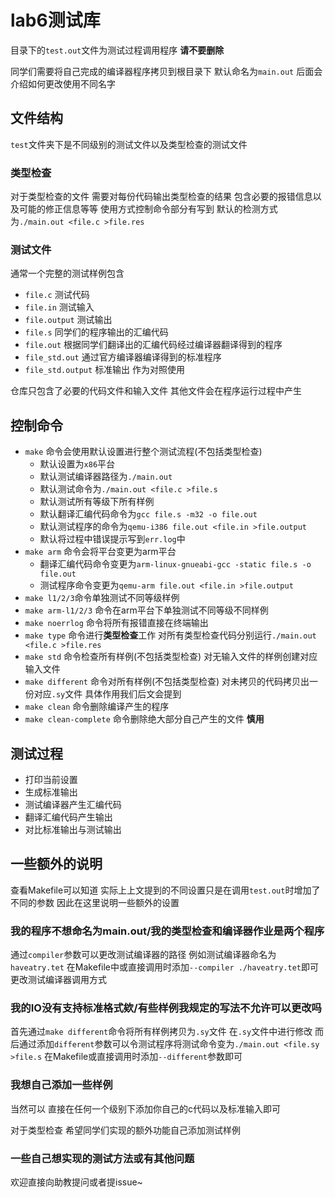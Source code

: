 # lab6测试库
目录下的`test.out`文件为测试过程调用程序 **请不要删除**

同学们需要将自己完成的编译器程序拷贝到根目录下 默认命名为`main.out` 后面会介绍如何更改使用不同名字
## 文件结构
`test`文件夹下是不同级别的测试文件以及类型检查的测试文件
### 类型检查
对于类型检查的文件 需要对每份代码输出类型检查的结果 包含必要的报错信息以及可能的修正信息等等 使用方式控制命令部分有写到 默认的检测方式为`./main.out <file.c >file.res`
### 测试文件
通常一个完整的测试样例包含
- `file.c` 测试代码
- `file.in` 测试输入
- `file.output` 测试输出
- `file.s` 同学们的程序输出的汇编代码
- `file.out` 根据同学们翻译出的汇编代码经过编译器翻译得到的程序
- `file_std.out` 通过官方编译器编译得到的标准程序
- `file_std.output` 标准输出 作为对照使用

仓库只包含了必要的代码文件和输入文件 其他文件会在程序运行过程中产生
## 控制命令
- `make` 命令会使用默认设置进行整个测试流程(不包括类型检查) 
    - 默认设置为`x86`平台 
    - 默认测试编译器路径为`./main.out` 
    - 默认测试命令为`./main.out <file.c >file.s` 
    - 默认测试所有等级下所有样例 
    - 默认翻译汇编代码命令为`gcc file.s -m32 -o file.out`
    - 默认测试程序的命令为`qemu-i386 file.out <file.in >file.output`
    - 默认将过程中错误提示写到`err.log`中
- `make arm` 命令会将平台变更为arm平台
    - 翻译汇编代码命令变更为`arm-linux-gnueabi-gcc -static file.s -o file.out`
    - 测试程序命令变更为`qemu-arm file.out <file.in >file.output`
- `make l1/2/3`命令单独测试不同等级样例
- `make arm-l1/2/3` 命令在arm平台下单独测试不同等级不同样例
- `make noerrlog` 命令将所有报错直接在终端输出
- `make type` 命令进行**类型检查**工作 对所有类型检查代码分别运行`./main.out <file.c >file.res`
- `make std` 命令检查所有样例(不包括类型检查) 对无输入文件的样例创建对应输入文件
- `make different` 命令对所有样例(不包括类型检查) 对未拷贝的代码拷贝出一份对应`.sy`文件 具体作用我们后文会提到
- `make clean` 命令删除编译产生的程序
- `make clean-complete` 命令删除绝大部分自己产生的文件 **慎用**
## 测试过程
- 打印当前设置
- 生成标准输出
- 测试编译器产生汇编代码
- 翻译汇编代码产生输出
- 对比标准输出与测试输出
## 一些额外的说明
查看Makefile可以知道 实际上上文提到的不同设置只是在调用`test.out`时增加了不同的参数 因此在这里说明一些额外的设置
### 我的程序不想命名为main.out/我的类型检查和编译器作业是两个程序
通过`compiler`参数可以更改测试编译器的路径 例如测试编译器命名为`haveatry.tet` 在Makefile中或直接调用时添加`--compiler ./haveatry.tet`即可更改测试编译器调用方式
### 我的IO没有支持标准格式欸/有些样例我规定的写法不允许可以更改吗
首先通过`make different`命令将所有样例拷贝为`.sy`文件 在`.sy`文件中进行修改 而后通过添加`different`参数可以令测试程序将测试命令变为`./main.out <file.sy >file.s` 在Makefile或直接调用时添加`--different`参数即可
### 我想自己添加一些样例
当然可以 直接在任何一个级别下添加你自己的c代码以及标准输入即可

对于类型检查 希望同学们实现的额外功能自己添加测试样例
### 一些自己想实现的测试方法或有其他问题
欢迎直接向助教提问或者提issue~